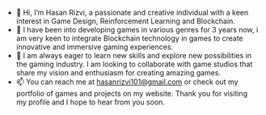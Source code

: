 
- 👋 Hi, I’m Hasan Rizvi, a passionate and creative individual with a keen interest in Game Design, Reinforcement Learning and Blockchain.
- 👀 I have been into developing games in various genres for 3 years now, i am very keen to integrate Blockchain technology in games to create innovative and immersive gaming experiences.
- 💞️ I am always eager to learn new skills and explore new possibilities in the gaming industry. I am looking to collaborate with game studios that share my vision and enthusiasm for creating amazing games.
- 📫 You can reach me at hasanrizvi101@gmail.com or check out my portfolio of games and projects on my website. Thank you for visiting my profile and I hope to hear from you soon.

<!---
hasanrizvi-hr/hasanrizvi-hr is a ✨ special ✨ repository because its `README.md` (this file) appears on your GitHub profile.
You can click the Preview link to take a look at your changes.
--->
